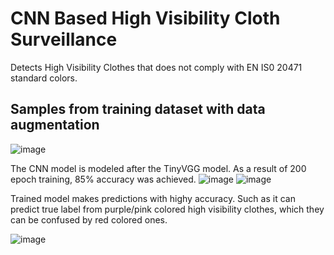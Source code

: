 # CNN Based High Visibility Cloth Surveillance
Detects High Visibility Clothes that does not comply with EN IS0 20471 standard colors.
## Samples from training dataset with data augmentation
![image](https://github.com/tayfungurlevik/high_visibility_cloth_market_surveillance/assets/6927965/561aa1da-f502-460b-b95d-7deff5249804)

The CNN model is modeled after the TinyVGG model. As a result of 200 epoch training, 85% accuracy was achieved.
![image](https://github.com/tayfungurlevik/high_visibility_cloth_market_surveillance/assets/6927965/e7c63ae0-0c09-42f2-8c39-32dab6e5e922)
![image](https://github.com/tayfungurlevik/high_visibility_cloth_market_surveillance/assets/6927965/acd239d5-25cd-44c6-a4b7-b31fcb7f8f3f)

Trained model makes predictions with highy accuracy. Such as it can predict true label from purple/pink colored high visibility clothes, which they can be confused by red colored ones.

![image](https://github.com/tayfungurlevik/high_visibility_cloth_market_surveillance/assets/6927965/68e67464-7b15-4196-8f27-cbb42e115966)



